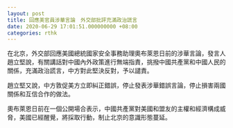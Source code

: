 ```yaml
---
layout: post
title: 回應美官員涉華言論　外交部批評充滿政治謊言
date: 2020-06-29 17:01:51.000000000 +08:00
categories: rthk
---
```


在北京，外交部回應美國總統國家安全事務助理奧布萊恩日前的涉華言論，發言人趙立堅說，有關講話對中國內外政策進行無端指責，挑撥中國共產黨和中國人民的關係，充滿政治謊言，中方對此堅決反對，予以譴責。

趙立堅又說，中方敦促美方立即糾正錯誤，停止發表涉華錯誤言論，停止損害兩國關係和互信合作的做法。

奧布萊恩日前在一個公開場合表示，中國共產黨對美國和盟友的主權和經濟構成威脅，美國已經醒覺，將採取行動，制止北京的意識形態蔓延。
